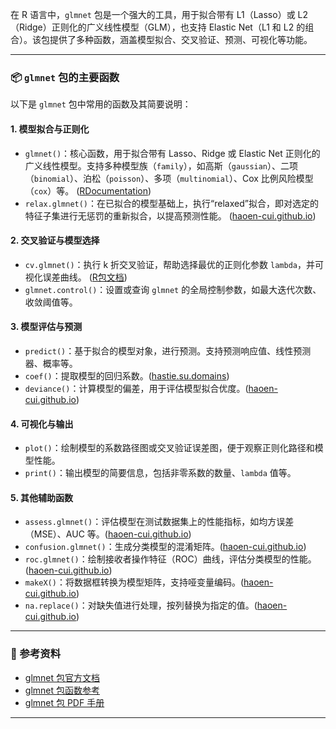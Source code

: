 在 R 语言中，`glmnet` 包是一个强大的工具，用于拟合带有 L1（Lasso）或 L2（Ridge）正则化的广义线性模型（GLM），也支持 Elastic Net（L1 和 L2 的组合）。该包提供了多种函数，涵盖模型拟合、交叉验证、预测、可视化等功能。

------

### 📦 `glmnet` 包的主要函数

以下是 `glmnet` 包中常用的函数及其简要说明：

#### 1. 模型拟合与正则化

- `glmnet()`：核心函数，用于拟合带有 Lasso、Ridge 或 Elastic Net 正则化的广义线性模型。支持多种模型族（`family`），如高斯（`gaussian`）、二项（`binomial`）、泊松（`poisson`）、多项（`multinomial`）、Cox 比例风险模型（`cox`）等。 ([RDocumentation](https://www.rdocumentation.org/packages/glmnet/versions/4.1-8/topics/glmnet?utm_source=chatgpt.com))
- `relax.glmnet()`：在已拟合的模型基础上，执行“relaxed”拟合，即对选定的特征子集进行无惩罚的重新拟合，以提高预测性能。 ([haoen-cui.github.io](https://haoen-cui.github.io/SOA-Exam-PA-R-Package-Documentation/glmnet/reference/index.html?utm_source=chatgpt.com))

#### 2. 交叉验证与模型选择

- `cv.glmnet()`：执行 k 折交叉验证，帮助选择最优的正则化参数 `lambda`，并可视化误差曲线。 ([R包文档](https://rdrr.io/cran/glmnet/src/R/cv.glmnet.R?utm_source=chatgpt.com))
- `glmnet.control()`：设置或查询 `glmnet` 的全局控制参数，如最大迭代次数、收敛阈值等。

#### 3. 模型评估与预测

- `predict()`：基于拟合的模型对象，进行预测。支持预测响应值、线性预测器、概率等。
- `coef()`：提取模型的回归系数。([hastie.su.domains](https://hastie.su.domains/glmnet_matlab/intro.html?utm_source=chatgpt.com))
- `deviance()`：计算模型的偏差，用于评估模型拟合优度。([haoen-cui.github.io](https://haoen-cui.github.io/SOA-Exam-PA-R-Package-Documentation/glmnet/reference/index.html?utm_source=chatgpt.com))

#### 4. 可视化与输出

- `plot()`：绘制模型的系数路径图或交叉验证误差图，便于观察正则化路径和模型性能。
- `print()`：输出模型的简要信息，包括非零系数的数量、`lambda` 值等。

#### 5. 其他辅助函数

- `assess.glmnet()`：评估模型在测试数据集上的性能指标，如均方误差（MSE）、AUC 等。([haoen-cui.github.io](https://haoen-cui.github.io/SOA-Exam-PA-R-Package-Documentation/glmnet/reference/index.html?utm_source=chatgpt.com))
- `confusion.glmnet()`：生成分类模型的混淆矩阵。([haoen-cui.github.io](https://haoen-cui.github.io/SOA-Exam-PA-R-Package-Documentation/glmnet/reference/index.html?utm_source=chatgpt.com))
- `roc.glmnet()`：绘制接收者操作特征（ROC）曲线，评估分类模型的性能。([haoen-cui.github.io](https://haoen-cui.github.io/SOA-Exam-PA-R-Package-Documentation/glmnet/reference/index.html?utm_source=chatgpt.com))
- `makeX()`：将数据框转换为模型矩阵，支持哑变量编码。([haoen-cui.github.io](https://haoen-cui.github.io/SOA-Exam-PA-R-Package-Documentation/glmnet/reference/index.html?utm_source=chatgpt.com))
- `na.replace()`：对缺失值进行处理，按列替换为指定的值。([haoen-cui.github.io](https://haoen-cui.github.io/SOA-Exam-PA-R-Package-Documentation/glmnet/reference/index.html?utm_source=chatgpt.com))

------

### 📘 参考资料

- [glmnet 包官方文档](https://www.rdocumentation.org/packages/glmnet/versions/4.1-8)
- [glmnet 包函数参考](https://haoen-cui.github.io/SOA-Exam-PA-R-Package-Documentation/glmnet/reference/index.html)
- [glmnet 包 PDF 手册](https://cran.r-project.org/web/packages/glmnet/glmnet.pdf)

------

